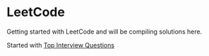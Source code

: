 # LeetCode

Getting started with LeetCode and will be compiling solutions here.

Started with [Top Interview Questions
](https://leetcode.com/explore/interview/card/top-interview-questions-easy/)